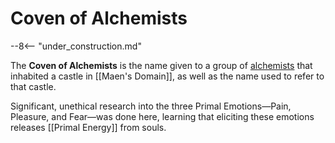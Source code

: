 # Coven of Alchemists

--8<-- "under_construction.md"

The **Coven of Alchemists** is the name given to a group of [alchemists](/Lore/Magic/Alchemy/) that inhabited a castle in [[Maen's Domain]], as well as the name used to refer to that castle.

Significant, unethical research into the three Primal Emotions—Pain, Pleasure, and Fear—was done here, learning that eliciting these emotions releases [[Primal Energy]] from souls.